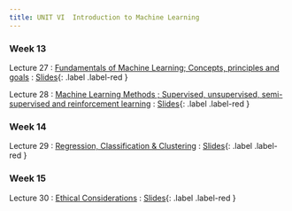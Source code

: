 ```yaml
---
title: UNIT VI  Introduction to Machine Learning
---
```


### Week 13


Lecture 27
: [Fundamentals of Machine Learning; Concepts, principles and goals](#)
  : [Slides](#){: .label .label-red }
  
Lecture 28
: [Machine Learning Methods ; Supervised, unsupervised, semi-supervised and reinforcement learning](#)
  : [Slides](#){: .label .label-red }
  
### Week 14


Lecture 29
: [Regression, Classification & Clustering](#)
  : [Slides](#){: .label .label-red }
  
### Week 15


Lecture 30
: [Ethical Considerations](#)
  : [Slides](#){: .label .label-red }
  
